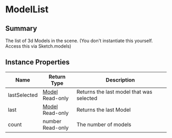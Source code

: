 
# ModelList

## Summary
The list of 3d Models in the scene. (You don't instantiate this yourself. Access this via Sketch.models)


## Instance Properties

<table data-full-width="false">
<thead><tr><th>Name</th><th>Return Type</th><th>Description</th></tr></thead>
<tbody>
<tr><td>lastSelected</td><td><a href="model.md">Model</a><br>Read-only</td><td>Returns the last model that was selected</td></tr>
<tr><td>last</td><td><a href="model.md">Model</a><br>Read-only</td><td>Returns the last Model</td></tr>
<tr><td>count</td><td>number<br>Read-only</td><td>The number of models</td></tr>
</tbody></table>




